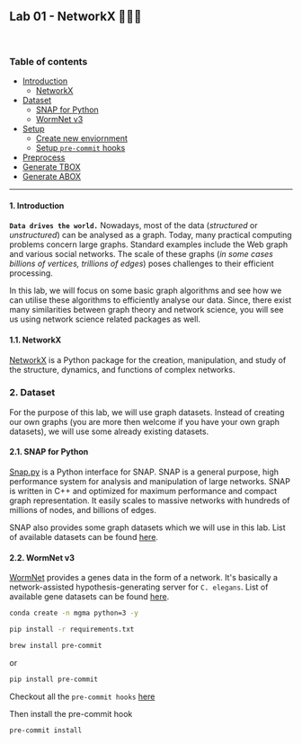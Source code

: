 ## Lab 01 - NetworkX 👨🏻‍💻

</br>

### Table of contents

- [Introduction](#introduction)
  * [NetworkX](#network-x)
- [Dataset](#dataset)
  * [SNAP for Python](#snap-for-python)
  * [WormNet v3](#wormnet-v3)
- [Setup](#setup)
  * [Create new enviornment](#create-new-env)
  * [Setup `pre-commit` hooks](#setup-pre-commit)
- [Preprocess](#preprocess)
- [Generate TBOX](#generate-tbox)
- [Generate ABOX](#generate-abox)

---

<a id="introduction" />

#### 1. Introduction

__`Data drives the world.`__ Nowadays, most of the data (_structured_ or _unstructured_) can be analysed as a graph. Today, many practical computing problems concern large graphs. Standard examples include the Web graph and various social networks. The scale of these graphs (_in some cases billions of vertices, trillions of edges_) poses challenges to their efficient processing.

In this lab, we will focus on some basic graph algorithms and see how we can utilise these algorithms to efficiently analyse our data. Since, there exist many similarities between graph theory and network science, you will see us using network science related packages as well. 

<a id="network-x" />

#### 1.1. NetworkX

[NetworkX](https://networkx.org/) is a Python package for the creation, manipulation, and study of the structure, dynamics, and functions of complex networks.

<a id="dataset" />

### 2. Dataset

For the purpose of this lab, we will use graph datasets. Instead of creating our own graphs (you are more then welcome if you have your own graph datasets), we will use some already existing datasets.

<a id="snap-for-python" />

#### 2.1. SNAP for Python

[Snap.py](https://snap.stanford.edu/snappy/) is a Python interface for SNAP. SNAP is a general purpose, high performance system for analysis and manipulation of large networks. SNAP is written in C++ and optimized for maximum performance and compact graph representation. It easily scales to massive networks with hundreds of millions of nodes, and billions of edges.

SNAP also provides some graph datasets which we will use in this lab. List of available datasets can be found [here](https://snap.stanford.edu/data/index.html).

<a id="wormnet-v3" />

#### 2.2. WormNet v3

[WormNet]() provides a genes data in the form of a network. It's basically a network-assisted hypothesis-generating server for `C. elegans`. List of available gene datasets can be found [here](https://www.inetbio.org/wormnet/downloadnetwork.php).




```bash
conda create -n mgma python=3 -y 
```

```bash
pip install -r requirements.txt
```

```bash
brew install pre-commit
```

or 

```bash
pip install pre-commit
```

Checkout all the `pre-commit hooks` [here](https://pre-commit.com/hooks.html)

Then install the pre-commit hook

```bash
pre-commit install
```


